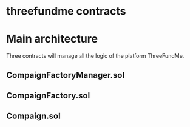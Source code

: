 # threefundme contracts



# Main architecture

Three contracts will manage all the logic of the platform ThreeFundMe.


## CompaignFactoryManager.sol



## CompaignFactory.sol



## Compaign.sol